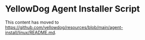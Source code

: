 # YellowDog Agent Installer Script

This content has moved to https://github.com/yellowdog/resources/blob/main/agent-install/linux/README.md.
